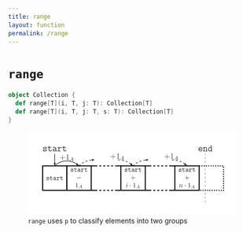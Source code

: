 ```yaml
---
title: range
layout: function
permalink: /range
---
```


# `range`

~~~ scala
object Collection {
  def range[T](i, T, j: T): Collection[T]
  def range[T](i, T, j: T, s: T): Collection[T]
}
~~~

<figure class="diagram">
  <img src="images/range.svg" alt="range function">
  <figcaption class="diagram-desc"><code>range</code> uses <code>p</code> to classify elements into two groups</figcaption>
</figure>
